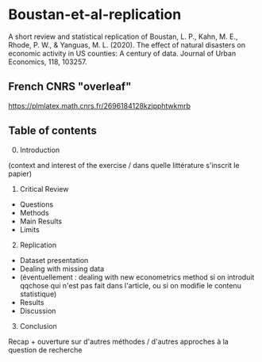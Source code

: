 # Boustan-et-al-replication
A short review and statistical replication of Boustan, L. P., Kahn, M. E., Rhode, P. W., &amp; Yanguas, M. L. (2020). The effect of natural disasters on economic activity in US counties: A century of data. Journal of Urban Economics, 118, 103257.

## French CNRS "overleaf"
https://plmlatex.math.cnrs.fr/2696184128kzjpphtwkmrb 

## Table of contents
0. Introduction

(context and interest of the exercise / dans quelle littérature s'inscrit le papier)

1. Critical Review
- Questions
- Methods
- Main Results
- Limits

2. ⁠Replication
- Dataset presentation
- Dealing with missing data
- (éventuellement : dealing with new econometrics method si on introduit qqchose qui n'est pas fait dans l'article, ou si on modifie le contenu statistique)
- Results
- Discussion

3. Conclusion

Recap + ouverture sur d'autres méthodes / d'autres approches à la question de recherche
